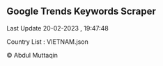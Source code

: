 

## Google Trends Keywords Scraper 
 
Last Update 20-02-2023 , 19:47:48

Country List :
VIETNAM.json



© Abdul Muttaqin 
